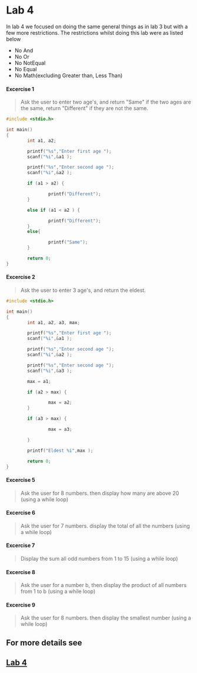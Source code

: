 # Lab 4

In lab 4 we focused on doing the same general things as in lab 3 but with a few more restrictions. The restrictions whilst doing this lab were as listed below

 * No And
 * No Or
 * No NotEqual
 * No Equal
 * No Math(excluding Greater than, Less Than)

#### Excercise 1

> Ask the user to enter two age's, and return "Same" if the two ages are the same, return "Different" if they are not the same.

```c
#include <stdio.h>

int main()
{
        int a1, a2;

        printf("%s","Enter first age ");
        scanf("%i",&a1 );

        printf("%s","Enter second age ");
        scanf("%i",&a2 );

        if (a1 > a2) {

                printf("Different");
        }

        else if (a1 < a2 ) {

                printf("Different");
        }
        else{

                printf("Same");
        }

        return 0;
}
```

#### Excercise 2

> Ask the user to enter 3 age's, and return the eldest.

```c
#include <stdio.h>

int main()
{
        int a1, a2, a3, max;

        printf("%s","Enter first age ");
        scanf("%i",&a1 );

        printf("%s","Enter second age ");
        scanf("%i",&a2 );

        printf("%s","Enter second age ");
        scanf("%i",&a3 );

        max = a1;

        if (a2 > max) {

                max = a2;
        }

        if (a3 > max) {

                max = a3;

        }

        printf("Eldest %i",max );

        return 0;
}
```
#### Excercise 5

> Ask the user for 8 numbers. then display how many are above 20 (using a while loop)

#### Excercise 6

> Ask the user for 7 numbers. display the total of all the numbers (using a while loop)

#### Excercise 7

> Display the sum all odd numbers from 1 to 15 (using a while loop)

#### Excercise 8

> Ask the user for a number b, then display the product of all numbers from 1 to b (using a while loop)

#### Excercise 9

> Ask the user for 8 numbers. then display the smallest number (using a while loop)

For more details see
---
[Lab 4](https://github.com/LeAlmond/Programming-1/tree/master/Lab%204)
---
